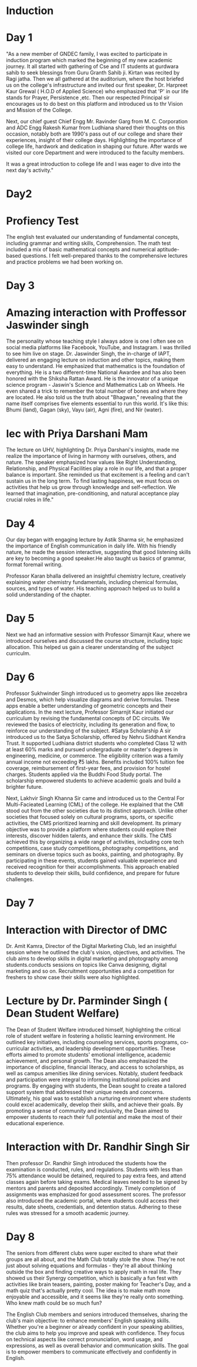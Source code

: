 # Induction

# Day 1
"As a new member of GNDEC family, I was excited to participate in induction program which marked the beginning of my new academic journey. 
It all started with gathering of Cse and IT students at gurdwara sahib to seek blessings from Guru Granth Sahib ji. Kirtan was recited by Ragi jatha. Then we all gathered at the  auditorium,  where the host briefed us on the college's infrastructure and invited our first speaker, Dr. Harpreet Kaur Grewal ( H.O.D of Applied Science) who emphasized that 'P' in our life stands for Prayer, Persistence ,etc. Then our respected Principal sir encourages us to do best on this platform and introduced us to thr Vision and Mission of the College. 


Next,  our chief guest Chief Engg Mr. Ravinder Garg from M. C.  Corporation and  ADC Engg Rakesh Kumar from Ludhiana shared their thoughts on this occasion, notably both are 1990's pass out  of our college and share their experiences,  insight of their college days.  Highlighting the importance of college life,  hardwork and dedication in shaping our future. 
After wards we visited our core Department and were introduced to the faculty members.  

It was a great introduction to college life and I was eager to dive into the next day's activity."
     
   
# Day2 
# Profiency Test 

The english test evaluated our understanding of fundamental concepts,  including grammar and writing skills, Comprehension. 
The math test  included a mix of basic mathematical concepts and numerical aptitude-based questions. I felt well-prepared thanks to the comprehensive lectures and practice problems we had been working on.

# Day 3

# Amazing interaction with Proffessor Jaswinder singh
The personality whose teaching style I always adore is one I often see on social media platforms like Facebook, YouTube, and Instagram. I was thrilled to see him live on stage. Dr. Jaswinder Singh, the in-charge of IAPT, delivered an engaging lecture on induction and other topics, making them easy to understand. He emphasized that mathematics is the foundation of everything. He is a two different-time National Awardee and has also been honored with the Shiksha Rattan Award. He is the innovator of a unique science program - Jaswin's Science and Mathematics Lab on Wheels. He even shared a trick to remember the total number of bones and where they are located. He also told us the truth about "Bhagwan," revealing that the name itself comprises five elements essential to run this world. It's like this: Bhumi (land), Gagan (sky), Vayu (air), Agni (fire), and Nir (water).

# lec with Priya Darshani Mam
The lecture on UHV, highlighting Dr. Priya Darshani's insights, made me realize the importance of living in harmony with ourselves, others, and nature. The speaker emphasized how values like Right Understanding, Relationship, and Physical Facilities play a role in our life, and that a proper balance is important. She reminded us that excitement is a feeling and can't sustain us in the long term. To find lasting happiness, we must focus on activities that help us grow through knowledge and self-reflection. We learned that imagination, pre-conditioning, and natural acceptance play crucial roles in life."

# Day 4
Our day began with engaging lecture by Astik Sharma sir, he emphasized the importance of English communication in daily life. With his friendly nature, he made the session interactive, suggesting that good listening skills are key to becoming a good speaker.He also taught us  basics of grammar, format foremail writing.

Professor Karan bhalla delivered an insightful chemistry lecture, creatively explaining water chemistry fundamentals, including chemical formulas, sources, and types of water. His teaching approach helped us to  build a solid understanding of the chapter.

# Day 5

 Next we had an informative session with Professor Simarnjit Kaur, where we introduced ourselves and discussed the course structure, including topic allocation. This helped us gain a clearer understanding of the subject curriculm.

 # Day 6
 Professor Sukhwinder Singh introduced us to geometry apps like zeozebra and Desmos, which help visualize diagrams and derive formulas. These apps enable a better understanding of geometric concepts and their applications.
 In the next lecture, Professor Simarnjit Kaur initiated our curriculum by revising the fundamental concepts of DC circuits. We reviewed the basics of electricity, including its generation and flow, to reinforce our understanding of the subject.
 #Satya Scholarship
A sir introduced us to the Satya Scholarship, offered by Nehru Siddhant Kendra Trust. It supported Ludhiana district students who completed Class 12 with at least 60% marks and pursued undergraduate or master's degrees in engineering, medicine, or commerce. The eligibility criterion was a family annual income not exceeding ₹5 lakhs. Benefits included 100% tuition fee coverage, reimbursement of first-year fees, and provision for hostel charges. Students applied via the Buddhi Food Study portal. The scholarship empowered students to achieve academic goals and build a brighter future.

 Next, Lakhvir Singh Khanna  Sir came and introduced us to the Central For  Multi-Facieated Learning (CML) of the college. He explained that the CMl stood out from the other societies due to its distinct approach. Unlike other societies that focused solely on cultural programs, sports, or specific activities, the CMS prioritized learning and skill development. Its primary objective was to provide a platform where students could explore their interests, discover hidden talents, and enhance their skills. The CMS achieved this by organizing a wide range of activities, including core tech competitions, case study competitions, photography competitions, and seminars on diverse topics such as books, painting, and photography. By participating in these events, students gained valuable experience and received recognition for their accomplishments. This approach enabled students to develop their skills, build confidence, and prepare for future challenges.

 # Day 7
 # Interaction with Director of DMC
 Dr. Amit Kamra, Director of the Digital Marketing Club, led an insightful session where he outlined the club's vision, objectives, and activities. The club aims to develop skills in digital marketing and photography among students.conducts sessions on topics like Canva designing, digital marketing and so on. Recruitment opportunities and a competition for freshers to show case their skills were also highlighted.

 # Lecture by Dr. Parminder Singh ( Dean Student Welfare)
 The Dean of Student Welfare introduced himself, highlighting the critical role of student welfare in fostering a holistic learning environment. He outlined key initiatives, including counseling services, sports programs, co-curricular activities, and leadership development opportunities. These efforts aimed to promote students' emotional intelligence, academic achievement, and personal growth. The Dean also emphasized the importance of discipline, financial literacy, and access to scholarships, as well as campus amenities like dining services. Notably, student feedback and participation were integral to informing institutional policies and programs. By engaging with students, the Dean sought to create a tailored support system that addressed their unique needs and concerns. Ultimately, his goal was to establish a nurturing environment where students could excel academically, develop their skills, and achieve their goals. By promoting a sense of community and inclusivity, the Dean aimed to empower students to reach their full potential and make the most of their educational experience.

# Interaction with Dr. Randhir Singh Sir  
Then professor Dr. Randhir Singh introduced the students  how the examination is conducted, rules, and regulations. Students with less than 75% attendance would be detained, required to pay extra fees, and attend classes again before taking exams. Medical leaves needed to be signed by mentors and parents and deposited accordingly. Timely completion of assignments was emphasized for good assessment scores. The professor also introduced the academic portal, where students could access their results, date sheets, credentials, and detention status. Adhering to these rules was stressed for a smooth academic journey.
# Day 8

The seniors from different clubs were super excited to share what their groups are all about, and the Math Club totally stole the show. They're not just about solving equations and formulas - they're all about thinking outside the box and finding creative ways to apply math in real life. They showed us their Synergy competition, which is basically a fun fest with activities like brain teasers, painting, poster making for Teacher's Day, and a math quiz that's actually pretty cool. The idea is to make math more enjoyable and accessible, and it seems like they're really onto something. Who knew math could be so much fun?

The English Club members and seniors introduced themselves, sharing the club's main objective: to enhance members' English speaking skills. Whether you're a beginner or already confident in your speaking abilities, the club aims to help you improve and speak with confidence. They focus on technical aspects like correct pronunciation, word usage, and expressions, as well as overall behavior and communication skills. The goal is to empower members to communicate effectively and confidently in English.



 
 



